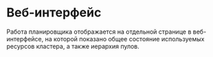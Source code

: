 # Веб-интерфейс

Работа планировщика отображается на отдельной странице в веб-интерфейсе, на которой показано общее состояние используемых ресурсов кластера, а также иерархия пулов.